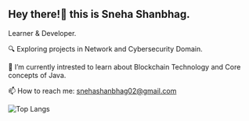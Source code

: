 ## Hey there!👋 this is Sneha Shanbhag.
Learner & Developer.


🔍 Exploring projects in Network and Cybersecurity Domain.

🌱 I’m currently intrested to learn about Blockchain Technology and Core concepts of Java.

📫 How to reach me: snehashanbhag02@gmail.com


![Top Langs](https://github-readme-stats.vercel.app/api/top-langs/?username=Sneha02Shanbhag&layout=compact&langs_count=6&theme=radical)

